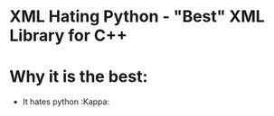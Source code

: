 # XML Hating Python - "Best" XML Library for C++

# Why it is the best: 
 - It hates python :Kappa:
